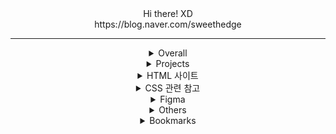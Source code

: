 <div align = center>
Hi there! XD <br>
https://blog.naver.com/sweethedge
    <hr>
<details>
    <summary>Overall</summary>
    <p>https://inpa.tistory.com/ <br>
https://intrepidgeeks.com/ <br>
https://www.acmicpc.net/ <br>
https://www.w3schools.com/ <br>
https://devhints.io/ <br>
    </p>
    
</details>

<details>
<summary>Projects</summary>
    <p>https://sweethedge.github.io/frontend2022/ <br>
    https://sweethedge.github.io/project2-dice/ <br>
    https://sweethedge.github.io/project3-minesweeper/ <br> 
    https://sweethedge.github.io/Project4-React-Timer/ <br>
    https://sweethedge.github.io/Project05-Migrate-withReact/ <br>
    https://sweethedge.github.io/Project06-Weather-withReact <br>
    https://project07-1c581.web.app/ Box Office with implementing PWA<br>
    </p>
</details>

<details>
    <summary>HTML 사이트</summary>
    <p>표준 : https://html.spec.whatwg.org/multipage/ <br>
https://developer.mozilla.org/ko/docs/Web/HTML <br>
https://www.advancedwebranking.com/seo/html-study/ <br>
https://emmet.io/</p>
</details>

<details>
    <summary>CSS 관련 참고</summary>
    <p>https://mycolor.space/ <br>
    https://react.semantic-ui.com/ <br>
    https://mui.com <br>
    https://googlefonts.github.io/korean/ <br>
https://colorhunt.co/ <br>
https://www.photopea.com/ <br>
https://fontawesome.com/ <br>
https://fonts.google.com/ <br>
https://cssgradient.io/ <br>
https://www.shapedivider.app/ <br>
https://haikei.app/ <br>
https://coolbackgrounds.io/ <br>
https://dribbble.com/ <br>
https://www.sliderrevolution.com/resources/css-forms/  <br>
https://yesviz.com/devices.php <br>
https://m3.material.io/ <br>
https://m3.material.io/theme-builder
https://pixabay.com/ko/ <br>
https://unsplash.com/ <br>
    </p>
</details>

<details>
    <summary>Figma</summary>
    <p>
    컴포넌트 실습 https://www.figma.com/proto/ugWxnsrRpEQ0aDAtqlUjyX/Components?page-id=0%3A1&node-id=6%3A222&viewport=683%2C497%2C1&scaling=scale-down/ <br>
    Copying UI Design : The Weather Channel https://www.figma.com/proto/bCSMK7a6deYnOKnXZHjGwV/Untitled?node-id=1%3A2 <br>
    Interactive Components : Chicken https://www.figma.com/file/If5FkWpe9NrDtHk2Gpog8J/Interactive-Components?node-id=0%3A1 <br>
    tracing website : https://www.figma.com/file/Lsp80j4xTLLx6fh5kyFlvn/Marinesoft?node-id=1%3A2 <br>
        
</p>
</details>

<details>
    <summary>Others</summary>
    <p>https://github.com/Ileriayo/markdown-badges <br>
    https://www.codefactor.io/ <br>
    https://dropbox.github.io/dbx-career-framework/ic1_software_engineer.html
    </p>
</details>
    
<details>
    <summary>Bookmarks</summary>
        https://github.com/pnumin/K-digital-2022-1 <br>
        https://colossus-java-practice.tistory.com/ 자바 <br>
        https://github.com/slows14tem/PNUProject_1 <br>
        https://github.com/AIproject-KeepMe <br>
        </p>
</details>

</div>
</body>
</html>







